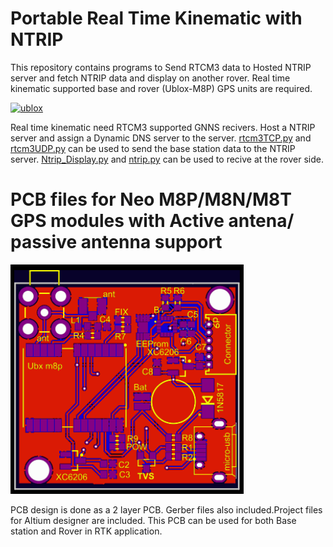 # Portable Real Time Kinematic with NTRIP
This repository contains programs to Send RTCM3 data to Hosted NTRIP server and fetch NTRIP data and display on another rover. Real time kinematic supported base and rover (Ublox-M8P) GPS units are required.

[![ublox](https://content.u-blox.com/sites/default/files/products/NEO-M8P-top-bottom.png)](https://www.u-blox.com/en/product/neo-m8p-series)

Real time kinematic need RTCM3 supported GNNS recivers. Host a NTRIP server and assign a Dynamic DNS server to the server. [rtcm3TCP.py](https://github.com/Archfx/RTK-NTRIP-RTCM/blob/master/rtcm3TCP.py) and [rtcm3UDP.py](https://github.com/Archfx/RTK-NTRIP-RTCM/blob/master/rtcm3UDP.py) can be used to send the base station data to the NTRIP server. [Ntrip_Display.py](https://github.com/Archfx/RTK-NTRIP-RTCM/blob/master/Ntrip_Display.py)	and [ntrip.py](https://github.com/Archfx/RTK-NTRIP-RTCM/blob/master/ntrip.py) can be used to recive at the rover side.

# PCB files for Neo M8P/M8N/M8T GPS modules with Active antena/ passive antenna support
![ublox_pcb](https://github.com/Archfx/RTK-NTRIP-RTCM/blob/master/NeoM8P_GPS_PCB/PCB.png)

PCB design is done as a 2 layer PCB. Gerber files also included.Project files for Altium designer are included. This PCB can be used for both Base station and Rover in RTK application.
